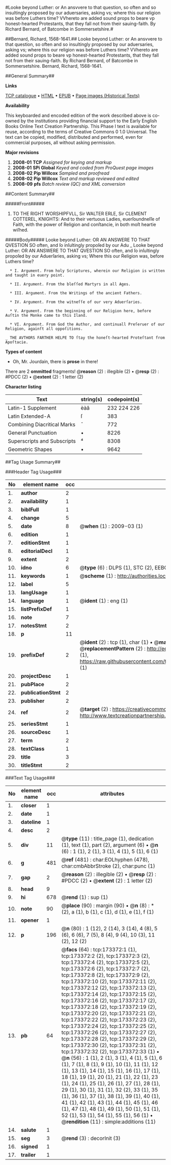 #Looke beyond Luther: or An ansvvere to that question, so often and so insultingly proposed by our aduersaries, asking vs; where this our religion was before Luthers time? VVhereto are added sound props to beare vp honest-hearted Protestants, that they fall not from their sauing-faith. By Richard Bernard, of Batcombe in Sommersetshire.#

##Bernard, Richard, 1568-1641.##
Looke beyond Luther: or An ansvvere to that question, so often and so insultingly proposed by our aduersaries, asking vs; where this our religion was before Luthers time? VVhereto are added sound props to beare vp honest-hearted Protestants, that they fall not from their sauing-faith. By Richard Bernard, of Batcombe in Sommersetshire.
Bernard, Richard, 1568-1641.

##General Summary##

**Links**

[TCP catalogue](http://www.ota.ox.ac.uk/tcp/)  • 
[HTML](http://tei.it.ox.ac.uk/tcp/Texts-HTML/free/A73/A73011.html)  • 
[EPUB](http://tei.it.ox.ac.uk/tcp/Texts-EPUB/free/A73/A73011.epub) • 
[Page images (Historical Texts)](https://data.historicaltexts.jisc.ac.uk/view?pubId=eebo-99900480e&pageId=eebo-99900480e-173372-1)

**Availability**

This keyboarded and encoded edition of the
	       work described above is co-owned by the institutions
	       providing financial support to the Early English Books
	       Online Text Creation Partnership. This Phase I text is
	       available for reuse, according to the terms of Creative
	       Commons 0 1.0 Universal. The text can be copied,
	       modified, distributed and performed, even for
	       commercial purposes, all without asking permission.

**Major revisions**

1. __2008-01__ __TCP__ *Assigned for keying and markup*
1. __2008-01__ __SPi Global__ *Keyed and coded from ProQuest page images*
1. __2008-02__ __Pip Willcox__ *Sampled and proofread*
1. __2008-02__ __Pip Willcox__ *Text and markup reviewed and edited*
1. __2008-09__ __pfs__ *Batch review (QC) and XML conversion*

##Content Summary##

#####Front#####

1. TO THE RIGHT WORSHIPFVLL, Sir WALTER ERLE, Sir CLEMENT COTTEREL, KNIGHTS: And to their vertuous Ladies, euerſoundneſſe of Faith, with the power of Religion and conſtancie, in both moſt heartie wiſhed.

#####Body#####
Looke beyond Luther: OR AN ANSWERE TO THAT QVESTION SO often, and ſo inſultingly propoſed by our Adu
    _ Looke beyond Luther: OR AN ANSWERE TO THAT QVESTION SO often, and ſo inſultingly propoſed by our Aduerſaries, asking vs; Where this our Religion was, before Luthers time?

      * I. Argument. From holy Scriptures, wherein our Religion is written and taught in euery point.

      * II. Argument. From the bleſſed Martyrs in all Ages.

      * III. Argument. From the Writings of the ancient Fathers.

      * IV. Argument. From the witneſſe of our very Aduerſaries.

      * V. Argument. From the beginning of our Religion here, before Auſtin the Monke came to this Iland.

      * VI. Argument. From God the Author, and continuall Preſeruer of our Religion, againſt all oppoſitions.

    _ THE AVTHORS FARTHER HELPE TO ſtay the honeſt-hearted Proteſtant from Apoſtacie.

**Types of content**

  * Oh, Mr. Jourdain, there is **prose** in there!

There are 2 **ommitted** fragments! 
 @__reason__ (2) : illegible (2)  •  @__resp__ (2) : #PDCC (2)  •  @__extent__ (2) : 1 letter (2)

**Character listing**


|Text|string(s)|codepoint(s)|
|---|---|---|
|Latin-1 Supplement|èàâ|232 224 226|
|Latin Extended-A|ſ|383|
|Combining             Diacritical Marks|̄|772|
|General Punctuation|•|8226|
|Superscripts             and Subscripts|⁴|8308|
|Geometric Shapes|▪|9642|

##Tag Usage Summary##

###Header Tag Usage###

|No|element name|occ|attributes|
|---|---|---|---|
|1.|__author__|2||
|2.|__availability__|1||
|3.|__biblFull__|1||
|4.|__change__|5||
|5.|__date__|8| @__when__ (1) : 2009-03 (1)|
|6.|__edition__|1||
|7.|__editionStmt__|1||
|8.|__editorialDecl__|1||
|9.|__extent__|2||
|10.|__idno__|6| @__type__ (6) : DLPS (1), STC (2), EEBO-CITATION (1), PROQUEST (1), VID (1)|
|11.|__keywords__|1| @__scheme__ (1) : http://authorities.loc.gov/ (1)|
|12.|__label__|5||
|13.|__langUsage__|1||
|14.|__language__|1| @__ident__ (1) : eng (1)|
|15.|__listPrefixDef__|1||
|16.|__note__|7||
|17.|__notesStmt__|2||
|18.|__p__|11||
|19.|__prefixDef__|2| @__ident__ (2) : tcp (1), char (1)  •  @__matchPattern__ (2) : ([0-9\-]+):([0-9IVX]+) (1), (.+) (1)  •  @__replacementPattern__ (2) : http://eebo.chadwyck.com/downloadtiff?vid=$1&page=$2 (1), https://raw.githubusercontent.com/textcreationpartnership/Texts/master/tcpchars.xml#$1 (1)|
|20.|__projectDesc__|1||
|21.|__pubPlace__|2||
|22.|__publicationStmt__|2||
|23.|__publisher__|2||
|24.|__ref__|2| @__target__ (2) : https://creativecommons.org/publicdomain/zero/1.0/ (1), http://www.textcreationpartnership.org/docs/. (1)|
|25.|__seriesStmt__|1||
|26.|__sourceDesc__|1||
|27.|__term__|2||
|28.|__textClass__|1||
|29.|__title__|3||
|30.|__titleStmt__|2||


###Text Tag Usage###

|No|element name|occ|attributes|
|---|---|---|---|
|1.|__closer__|1||
|2.|__date__|1||
|3.|__dateline__|1||
|4.|__desc__|2||
|5.|__div__|11| @__type__ (11) : title_page (1), dedication (1), text (1), part (2), argument (6)  •  @__n__ (6) : 1 (1), 2 (1), 3 (1), 4 (1), 5 (1), 6 (1)|
|6.|__g__|481| @__ref__ (481) : char:EOLhyphen (478), char:cmbAbbrStroke (2), char:punc (1)|
|7.|__gap__|2| @__reason__ (2) : illegible (2)  •  @__resp__ (2) : #PDCC (2)  •  @__extent__ (2) : 1 letter (2)|
|8.|__head__|9||
|9.|__hi__|678| @__rend__ (1) : sup (1)|
|10.|__note__|90| @__place__ (90) : margin (90)  •  @__n__ (8) : * (2), a (1), b (1), c (1), d (1), e (1), f (1)|
|11.|__opener__|1||
|12.|__p__|196| @__n__ (80) : 1 (12), 2 (14), 3 (14), 4 (8), 5 (6), 6 (6), 7 (5), 8 (4), 9 (4), 10 (3), 11 (2), 12 (2)|
|13.|__pb__|64| @__facs__ (64) : tcp:173372:1 (1), tcp:173372:2 (2), tcp:173372:3 (2), tcp:173372:4 (2), tcp:173372:5 (2), tcp:173372:6 (2), tcp:173372:7 (2), tcp:173372:8 (2), tcp:173372:9 (2), tcp:173372:10 (2), tcp:173372:11 (2), tcp:173372:12 (2), tcp:173372:13 (2), tcp:173372:14 (2), tcp:173372:15 (2), tcp:173372:16 (2), tcp:173372:17 (2), tcp:173372:18 (2), tcp:173372:19 (2), tcp:173372:20 (2), tcp:173372:21 (2), tcp:173372:22 (2), tcp:173372:23 (2), tcp:173372:24 (2), tcp:173372:25 (2), tcp:173372:26 (2), tcp:173372:27 (2), tcp:173372:28 (2), tcp:173372:29 (2), tcp:173372:30 (2), tcp:173372:31 (2), tcp:173372:32 (2), tcp:173372:33 (1)  •  @__n__ (56) : 1 (1), 2 (1), 3 (1), 4 (1), 5 (1), 6 (1), 7 (1), 8 (1), 9 (1), 10 (1), 11 (1), 12 (1), 13 (1), 14 (1), 15 (1), 16 (1), 17 (1), 18 (1), 19 (1), 20 (1), 21 (1), 22 (1), 23 (1), 24 (1), 25 (1), 26 (1), 27 (1), 28 (1), 29 (1), 30 (1), 31 (1), 32 (2), 33 (1), 35 (1), 36 (1), 37 (1), 38 (1), 39 (1), 40 (1), 41 (1), 42 (1), 43 (1), 44 (1), 45 (1), 46 (1), 47 (1), 48 (1), 49 (1), 50 (1), 51 (1), 52 (1), 53 (1), 54 (1), 55 (1), 56 (1)  •  @__rendition__ (11) : simple:additions (11)|
|14.|__salute__|1||
|15.|__seg__|3| @__rend__ (3) : decorInit (3)|
|16.|__signed__|1||
|17.|__trailer__|1||
